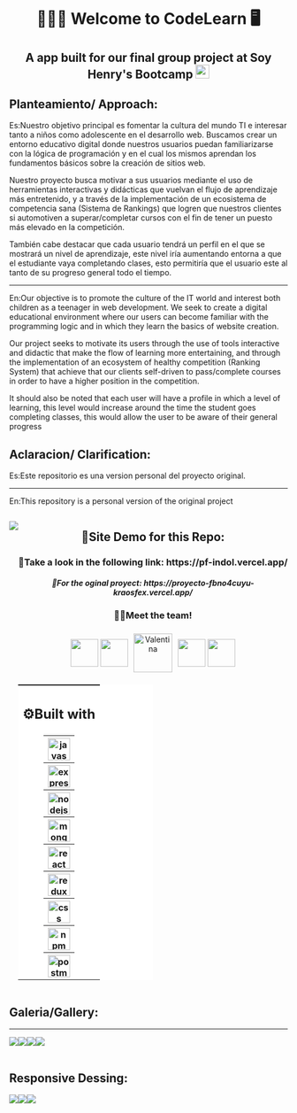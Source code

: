<h1 align="center">👩🏻‍💻 Welcome to CodeLearn 🖥️</h1>
<h2 align="center">A app built for our final group project at Soy Henry's Bootcamp <a href='https://www.soyhenry.com/' target="_blank" rel="noreferrer" text='go to soyHenry'><img width="25" height="25" src='https://user-images.githubusercontent.com/86882630/174009890-4daeb2e8-054f-49b5-909f-67789a6b6e03.jpeg'/></a></h2>

## Planteamiento/ Approach:
Es:Nuestro objetivo principal es fomentar la cultura del mundo TI e interesar tanto a
niños como adolescente en el desarrollo web. Buscamos crear un entorno educativo digital
donde nuestros usuarios puedan familiarizarse con la lógica de programación y en el cual
los mismos aprendan los fundamentos básicos sobre la creación de sitios web.

Nuestro proyecto busca motivar a sus usuarios mediante el uso de herramientas
interactivas y didácticas que vuelvan el flujo de aprendizaje más entretenido, y a través de
la implementación de un ecosistema de competencia sana (Sistema de Rankings) que
logren que nuestros clientes si automotiven a superar/completar cursos con el fin de tener
un puesto más elevado en la competición.

También cabe destacar que cada usuario tendrá un perfil en el que se mostrará un
nivel de aprendizaje, este nivel iría aumentando entorna a que el estudiante vaya
completando clases, esto permitiría que el usuario este al tanto de su progreso general
todo el tiempo.

-------------------------------------

En:Our objective is to promote the culture of the IT world and interest both
children as a teenager in web development. We seek to create a digital educational environment
where our users can become familiar with the programming logic and in which
they learn the basics of website creation.

Our project seeks to motivate its users through the use of tools
interactive and didactic that make the flow of learning more entertaining, and through
the implementation of an ecosystem of healthy competition (Ranking System) that
achieve that our clients self-driven to pass/complete courses in order to have
a higher position in the competition.

It should also be noted that each user will have a profile in which a
level of learning, this level would increase around the time the student goes
completing classes, this would allow the user to be aware of their general progress


## Aclaracion/ Clarification:
Es:Este repositorio es una version personal del proyecto original.

-------------------------------------

En:This repository is a personal version of the original project

<div style="display:flex;justify-content: space-between;">
  <p align="center"><img src="./Imagenes/CodeLearn.png"></p>
 <div>
   <table align="center" style="background-color:#FFFFFF; width:50%" >
   <h2 align="center">🚀Site Demo for this Repo:</h2> 
   <h3 align="center">📲Take a look in the following link: https://pf-indol.vercel.app/</h3>
   <h5 align="center">📲For the oginal proyect: https://proyecto-fbno4cuyu-kraosfex.vercel.app/</h5>
   <tr style="background-color:#FFFFFF;display:flex;flex-direction:column;align-items: center;">
    <th><h2>⚙Built with </h2></th>
    <th><img align="center" alt="javascript" width="40" height="40" src="https://user-images.githubusercontent.com/86882630/173864252-6fab4ba3-38cc-4ecf-a948-cbf84367feb9.svg"/></th> 
    <th><img align="center" alt="express" width="40" height="40" background='white' src="https://user-images.githubusercontent.com/86882630/ 174008427-01e86351-8228-448c-901f-119f4ff8099f.svg"/></th>
    <th><img align="center" alt="nodejs" width="40" height="40" src="https://user-images.githubusercontent.com/86882630/173864575-3201ee72-d00e-44ba-9425-cf08d251c1c2.svg"/></th>
    <th><img align="center" alt="mongodb" width="40" height="40" src="https://user-images.githubusercontent.com/86882630/173864331-d0dd7419-7614-4d42-971c-02b420991451.svg"/></th>
    <th><img align="center" alt="react" width="40" height="40" src="https://user-images.githubusercontent.com/86882630/173864477-2a2ede98-60c3-4002-9ef0-24a6161c70b4.svg"/></th>
    <th><img align="center" alt="redux" width="40" height="40" src="https://user-images.githubusercontent.com/86882630/173864516-ee3498ac-9733-4e0e-8f1c-c0c2311fe73f.svg"/></th>
    <th><img align="center"alt="css" width="40" height="40" src="https://user-images.githubusercontent.com/86882630/173864635-2c02e6a7-1409-45a9-b92f-e81729e93721.svg"/></th>
    <th><img align="center" alt="npm" width="40" height="40" src="https://user-images.githubusercontent.com/86882630/173864698-025a2b98-6152-4d7d-8d76-f84e0c5634d7.svg"/></th>
    <th><img align="center" alt="postman" width="40" height="40" src="https://user-images.githubusercontent.com/86882630/173864726-bbefc845-d7e2-464e-8cf1-bdcee40dcffb.svg"/></th>
   </tr>
   <h3 align="center">🧑‍💻Meet the team!</h3>
   <p align="center"> 
   <a href='https://github.com/KraosFex' target="_blank" rel="noreferrer"><img align="center" width="50" height="50" src="https://avatars.githubusercontent.com/u/86781666?v=4"/></a>
   <a href='https://github.com/Agus1510' target="_blank" rel="noreferrer"><img align="center"  width="50" height="50"  src="https://avatars.githubusercontent.com/u/50965316?v=4"/></a>
   <a href='https://github.com/valen63' target="_blank" rel="noreferrer"><img align="center" alt="Valentina" width="70" height="70" style="padding:6px" src="https://avatars.githubusercontent.com/u/89048062?v=4"/></a>
   <a href='https://github.com/ChampiMagic' target="_blank" rel="noreferrer"><img align="center"  width="50" height="50" src="https://avatars.githubusercontent.com/u/97173716?v=4"/></a>
   <a href='https://github.com/cfremoto' target="_blank" rel="noreferrer"><img align="center"  width="50" height="50" src="https://avatars.githubusercontent.com/u/48156077?v=4"/></a>
   </table>
  </div>
</div>

## Galeria/Gallery:
-------------------------------------
<table style="width:100%"><div style="display:flex;flex-wrap: wrap;"><img style="max-width:400px;heigth:auto" src="./Imagenes/CodeLearn.png"/><img style="max-width:400px;heigth:auto"  src="./Imagenes/CodeLearn2.png"/><img style="max-width:400px;heigth:auto"  src="./Imagenes/CodeLearn3.png"/><img style="max-width:400px;heigth:auto"  src="./Imagenes/CodeLearn4.png"/></div></table>

## Responsive Dessing:
<img style="max-width:400px;heigth:auto"  src="./Imagenes/CodeLearn7.png"/><img style="max-width:400px;heigth:auto"  src="./Imagenes/CodeLearn5.png"/><img style="max-width:400px;heigth:auto"  src="./Imagenes/CodeLearn6.png"/>